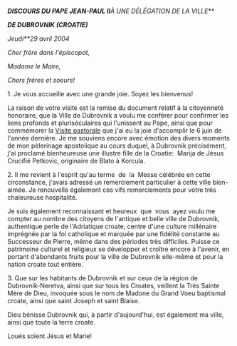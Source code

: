 ***DISCOURS DU PAPE JEAN-PAUL II**À UNE  DÉLÉGATION DE LA VILLE***

***DE DUBROVNIK (CROATIE)***

*Jeudi**29 avril 2004*

*Cher frère dans l'épiscopat,*

*Madame le Maire,*

*Chers frères et soeurs!*

1. Je vous accueille avec une grande joie. Soyez les bienvenus!

La raison de votre visite est la remise du document relatif à la citoyenneté honoraire, que la Ville de Dubrovnik a voulu me conférer pour confirmer les liens profonds et pluriséculaires qui l'unissent au Pape, ainsi que pour commémorer la [Visite pastorale](/content/john-paul-ii/fr/travels/sub_index2003/trav_croatia-2003.html) que j'ai eu la joie d'accomplir le 6 juin de l'année dernière. Je me souviens encore avec émotion des divers moments de mon pèlerinage apostolique au cours duquel, à Dubrovnik précisément, j'ai proclamé bienheureuse une illustre fille de la Croatie:  Marija de Jésus Crucifié Petkovic, originaire de Blato à Korcula.

2. Il me revient à l'esprit qu'au terme  de  la  Messe célébrée en cette circonstance, j'avais adressé un remerciement particulier à cette ville bien-aimée. Je renouvelle également ces vifs remerciements pour votre très chaleureuse hospitalité.

Je suis également reconnaissant et heureux  que  vous  ayez voulu me compter au nombre des citoyens de l'antique et belle ville de Dubrovnik, authentique perle de l'Adriatique croate, centre d'une culture millénaire imprégnée par la foi catholique et marquée par une fidélité constante au Successeur de Pierre, même dans des périodes très difficiles. Puisse ce patrimoine culturel et religieux se développer et croître encore à l'avenir, en portant d'abondants fruits pour la ville de Dubrovnik elle-même et pour la nation croate tout entière.

3. Que sur les habitants de Dubrovnik et sur ceux de la région de Dubrovnik-Neretva, ainsi que sur tous les Croates, veillent la Très Sainte Mère de Dieu, invoquée sous le nom de Madone du Grand Voeu baptismal croate, ainsi que saint Joseph et saint Blaise.

Dieu bénisse Dubrovnik qui, à partir d'aujourd'hui, est également ma ville, ainsi que toute la terre croate.

Loués soient Jésus et Marie!